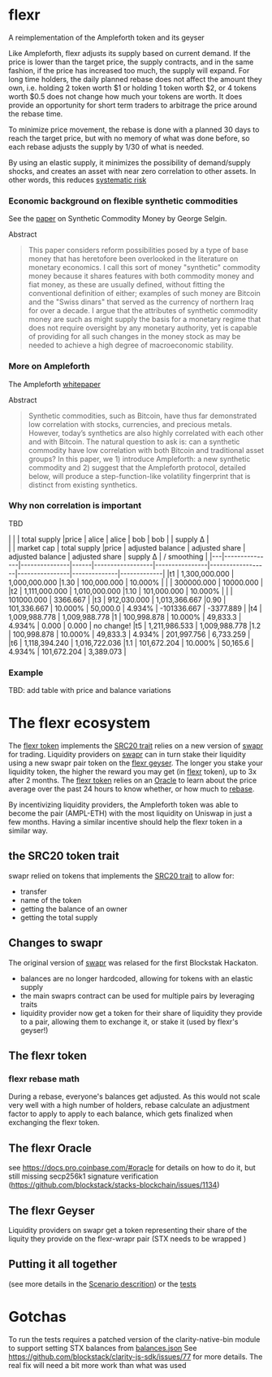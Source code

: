 # flexr
A reimplementation of the Ampleforth token and its geyser

Like Ampleforth, flexr adjusts its supply based on current demand.  If the price is lower than the target price, the supply contracts, and in the same fashion, if the price has increased too much, the supply will expand.  For long time holders, the daily planned rebase does not affect the amount they own, i.e. holding 2 token worth $1 or holding 1 token worth $2, or 4 tokens worth $0.5 does not change how much your tokens are worth.  It does provide an opportunity for short term traders to arbitrage the price around the rebase time.

To minimize price movement, the rebase is done with a planned 30 days to reach the target price, but with no memory of what was done before, so each rebase adjusts the supply by 1/30 of what is needed.

By using an elastic supply, it minimizes the possibility of demand/supply shocks, and creates an asset with near zero correlation to other assets.  In other words, this reduces [systematic risk](https://www.ampleforth.org/economics/)

### Economic background on flexible synthetic commodities
See the [paper](https://papers.ssrn.com/sol3/papers.cfm?abstract_id=2000118) on Synthetic Commodity Money by George Selgin.

Abstract
> This paper considers reform possibilities posed by a type of base money that has heretofore been overlooked in the literature on monetary economics. I call this sort of money "synthetic" commodity money because it shares features with both commodity money and fiat money, as these are usually defined, without fitting the conventional definition of either; examples of such money are Bitcoin and the "Swiss dinars" that served as the currency of northern Iraq for over a decade. I argue that the attributes of synthetic commodity money are such as might supply the basis for a monetary regime that does not require oversight by any monetary authority, yet is capable of providing for all such changes in the money stock as may be needed to achieve a high degree of macroeconomic stability.


### More on Ampleforth
The Ampleforth [whitepaper](https://www.ampleforth.org/papers/)

Abstract
> Synthetic commodities, such as Bitcoin, have thus far demonstrated low correlation with stocks, currencies, and precious metals. However, today’s synthetics are also highly correlated with each other and with Bitcoin. The natural question to ask is: can a synthetic commodity have low correlation with both Bitcoin and traditional asset groups? In this paper, we 1) introduce Ampleforth: a new synthetic commodity and 2) suggest that the Ampleforth protocol, detailed below, will produce a step-function-like volatility fingerprint that is distinct from existing synthetics.

### Why non correlation is important
TBD

|   |               | total supply  |price | alice            | alice          | bob              | bob            |              | supply ∆    |     
|   | market cap    | total supply  |price | adjusted balance | adjusted share | adjusted balance | adjusted share | supply ∆     | / smoothing |
|---|---------------|---------------|------|------------------|----------------|------------------|----------------|--------------|-------------|
|t1 | 1,300,000.000 | 1,000,000.000 |1.30  | 100,000.000      | 10.000%        |                  |                |   300000.000 | 10000.000   |
|t2 | 1,111,000.000 | 1,010,000.000 |1.10  | 101,000.000      | 10.000%        |                  |                |   101000.000 | 3366.667    |
|t3 | 912,030.000   | 1,013,366.667 |0.90  | 101,336.667      | 10.000%        | 50,000.0         | 4.934%         |  -101336.667 | -3377.889   | 
|t4 | 1,009,988.778 | 1,009,988.778 |1     | 100,998.878      | 10.000%        | 49,833.3         | 4.934%         |  0.000       | 0.000       | no change!
|t5 | 1,211,986.533 | 1,009,988.778 |1.2   | 100,998.878      | 10.000%        | 49,833.3         | 4.934%         |  201,997.756 | 6,733.259   |  
|t6 | 1,118,394.240 | 1,016,722.036 |1.1   | 101,672.204      | 10.000%        | 50,165.6         | 4.934%         | 101,672.204  | 3,389.073   | 


### Example

TBD: add table with price and balance variations

# The flexr ecosystem

The [flexr token](#the-flexr-token) implements the [SRC20 trait](#the-src20-token-trait) relies on a new version of [swapr](#changes-to-swapr) for trading.  Liquidity providers on [swapr](#changes-to-swapr) can in turn stake their liquidity using a new swapr pair token on the [flexr geyser](#the-flexr-geyser).  The longer you stake your liquidity token, the higher the reward you may get (in [flexr](#the-flexr-token) token), up to 3x after 2 months.  The [flexr token](#the-flexr-token) relies on an [Oracle](#the-flexr-oracle) to learn about the price average over the past 24 hours to know whether, or how much to [rebase](#flexr-rebase-math).

By incentivizing liquidity providers, the Ampleforth token was able to become the pair (AMPL-ETH) with the most liquidity on Uniswap in just a few months.  Having a similar incentive should help the flexr token in a similar way.


## the SRC20 token trait
swapr relied on tokens that implements the [SRC20 trait](./contracts/src20-trait.clar) to allow for:
- transfer
- name of the token
- getting the balance of an owner
- getting the total supply

## Changes to swapr
The original version of [swapr](https://github.com/psq/swapr) was relased for the first Blockstak Hackaton.
- balances are no longer hardcoded, allowing for tokens with an elastic supply
- the main swaprs contract can be used for multiple pairs by leveraging traits
- liquidity provider now get a token for their share of liquidity they provide to a pair, allowing them to exchange it, or stake it (used by flexr's geyser!)

## The flexr token

### flexr rebase math
During a rebase, everyone's balances get adjusted.  As this would not scale very well with a high number of holders, rebase calculate an adjustment factor to apply to apply to each balance, which gets finalized when exchanging the flexr token.

## The flexr Oracle
see https://docs.pro.coinbase.com/#oracle for details on how to do it, but still missing secp256k1 signature verification (https://github.com/blockstack/stacks-blockchain/issues/1134)

## The flexr Geyser
Liquidity providers on swapr get a token representing their share of the liquity they provide on the flexr-wrapr pair (STX needs to be wrapped )

## Putting it all together
(see more details in the [Scenario descrition](./scenario.md)) or the [tests](./test/unit/flexr.ts)


# Gotchas
To run the tests requires a patched version of the clarity-native-bin module to support setting STX balances from [balances.json](./balances.json)
See https://github.com/blockstack/clarity-js-sdk/issues/77 for more details.  The real fix will need a bit more work than what was used


